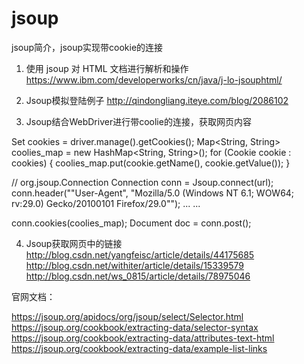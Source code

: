 # jsoup
jsoup简介，jsoup实现带cookie的连接

1. 使用 jsoup 对 HTML 文档进行解析和操作
https://www.ibm.com/developerworks/cn/java/j-lo-jsouphtml/

2. Jsoup模拟登陆例子
http://qindongliang.iteye.com/blog/2086102

3. Jsoup结合WebDriver进行带coolie的连接，获取网页内容

Set<Cookie> cookies = driver.manage().getCookies();
Map<String, String> coolies_map = new HashMap<String, String>();
  for (Cookie cookie : cookies) {
    coolies_map.put(cookie.getName(), cookie.getValue()); 
}

// org.jsoup.Connection
Connection conn = Jsoup.connect(url);
conn.header(""User-Agent", "Mozilla/5.0 (Windows NT 6.1; WOW64; rv:29.0) Gecko/20100101 Firefox/29.0"");
... ...

conn.cookies(coolies_map);
Document doc = conn.post();

4. Jsoup获取网页中的链接
http://blog.csdn.net/yangfeisc/article/details/44175685
http://blog.csdn.net/withiter/article/details/15339579
http://blog.csdn.net/ws_0815/article/details/78975046

官网文档：

https://jsoup.org/apidocs/org/jsoup/select/Selector.html
https://jsoup.org/cookbook/extracting-data/selector-syntax
https://jsoup.org/cookbook/extracting-data/attributes-text-html
https://jsoup.org/cookbook/extracting-data/example-list-links
